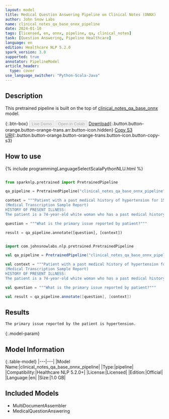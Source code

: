 ```yaml
---
layout: model
title: Medical Question Answering Pipeline on Clinical Notes (ONNX)
author: John Snow Labs
name: clinical_notes_qa_base_onnx_pipeline
date: 2024-01-10
tags: [licensed, en, onnx, pipeline, qa, clinical_notes]
task: [Question Answering, Pipeline Healthcare]
language: en
edition: Healthcare NLP 5.2.0
spark_version: 3.0
supported: true
annotator: PipelineModel
article_header:
  type: cover
use_language_switcher: "Python-Scala-Java"
---
```


## Description

This pretrained pipeline is built on the top of [clinical_notes_qa_base_onnx](https://nlp.johnsnowlabs.com/2023/08/17/clinical_notes_qa_base_onnx_en.html) model.

{:.btn-box}
<button class="button button-orange" disabled>Live Demo</button>
<button class="button button-orange" disabled>Open in Colab</button>
[Download](https://s3.amazonaws.com/auxdata.johnsnowlabs.com/clinical/models/clinical_notes_qa_base_onnx_pipeline_en_5.2.0_3.0_1704893243310.zip){:.button.button-orange.button-orange-trans.arr.button-icon.hidden}
[Copy S3 URI](s3://auxdata.johnsnowlabs.com/clinical/models/clinical_notes_qa_base_onnx_pipeline_en_5.2.0_3.0_1704893243310.zip){:.button.button-orange.button-orange-trans.button-icon.button-copy-s3}

## How to use



<div class="tabs-box" markdown="1">
{% include programmingLanguageSelectScalaPythonNLU.html %}
  
```python

from sparknlp.pretrained import PretrainedPipeline

qa_pipeline = PretrainedPipeline("clinical_notes_qa_base_onnx_pipeline", "en", "clinical/models")

context = """Patient with a past medical history of hypertension for 15 years.
(Medical Transcription Sample Report)
HISTORY OF PRESENT ILLNESS:
The patient is a 74-year-old white woman who has a past medical history of hypertension for 15 years, history of CVA with no residual hemiparesis and uterine cancer with pulmonary metastases, who presented for evaluation of recent worsening of the hypertension. According to the patient, she had stable blood pressure for the past 12-15 years on 10 mg of lisinopril."""

question = """What is the primary issue reported by patient?"""

result = qa_pipeline.annotate([question], [context])

```
```scala

import com.johnsnowlabs.nlp.pretrained.PretrainedPipeline

val qa_pipeline = PretrainedPipeline("clinical_notes_qa_base_onnx_pipeline", "en", "clinical/models")

val context = """Patient with a past medical history of hypertension for 15 years.
(Medical Transcription Sample Report)
HISTORY OF PRESENT ILLNESS:
The patient is a 74-year-old white woman who has a past medical history of hypertension for 15 years, history of CVA with no residual hemiparesis and uterine cancer with pulmonary metastases, who presented for evaluation of recent worsening of the hypertension. According to the patient, she had stable blood pressure for the past 12-15 years on 10 mg of lisinopril."""

val question = """What is the primary issue reported by patient?"""

val result = qa_pipeline.annotate([question], [context])

```
</div>

## Results

```bash
The primary issue reported by the patient is hypertension.
```

{:.model-param}
## Model Information

{:.table-model}
|---|---|
|Model Name:|clinical_notes_qa_base_onnx_pipeline|
|Type:|pipeline|
|Compatibility:|Healthcare NLP 5.2.0+|
|License:|Licensed|
|Edition:|Official|
|Language:|en|
|Size:|1.0 GB|

## Included Models

- MultiDocumentAssembler
- MedicalQuestionAnswering
